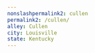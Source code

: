 ```yaml
---
﻿nonslashpermalink2: cullen
permalink2: /cullen/
alley: Cullen
city: Louisville
state: Kentucky
---
```

